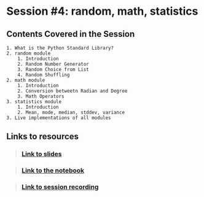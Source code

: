 # Session #4: random, math, statistics

## Contents Covered in the Session
    1. What is the Python Standard Library?
    2. random module
        1. Introduction
        2. Random Number Generator
        3. Random Choice from List
        4. Random Shuffling
    2. math module
        1. Introduction
        2. Conversion betweetn Radian and Degree
        3. Math Operators
    3. statistics module
        1. Introduction
        2. Mean, mode, median, stddev, variance
    3. Live implementations of all modules


## Links to resources

> ### [Link to slides]([Slides]%20math,%20random,%20statistics%20modules.pdf)

> ### [Link to the notebook]([Colab]%20math,%20random,%20statistics%20modules.ipynb)

> ### [Link to session recording](https://www.youtube.com/watch?v=MbvPnzchWI4)
